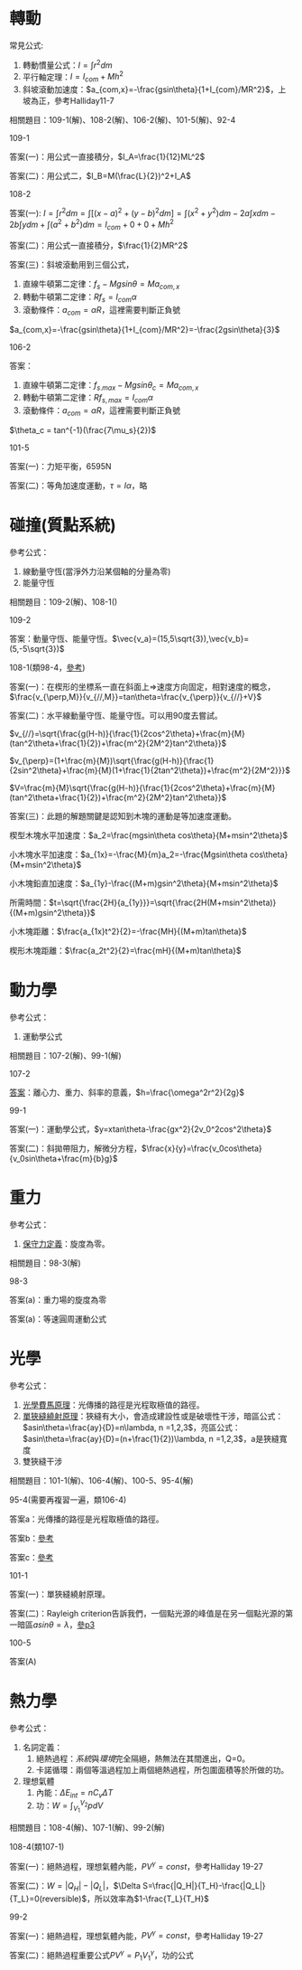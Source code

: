 # 轉動

常見公式: 
1. 轉動慣量公式：$I=\int r^2dm$
1. 平行軸定理：$I = I_{com} +Mh^2$
1. 斜坡滾動加速度：$a_{com,x}=-\frac{gsin\theta}{1+I_{com}/MR^2}$，上坡為正，參考Halliday11-7

相關題目：109-1(解)、108-2(解)、106-2(解)、101-5(解)、92-4

109-1

答案(一)：用公式一直接積分，$I_A=\frac{1}{12}ML^2$

答案(二)：用公式二，$I_B=M(\frac{L}{2})^2+I_A$

108-2

答案(一): $I = \int r^2dm=\int [(x-a)^2+(y-b)^2dm]=\int (x^2+y^2)dm-2a\int xdm-2b\int ydm+\int (a^2+b^2)dm = I_{com}+0+0+Mh^2$

答案(二)：用公式一直接積分，$\frac{1}{2}MR^2$

答案(三)：斜坡滾動用到三個公式，
1. 直線牛頓第二定律：$f_s-Mgsin\theta=Ma_{com,x}$
1. 轉動牛頓第二定律：$Rf_s=I_{com}\alpha$
1. 滾動條件：$a_{com}=\alpha R$，這裡需要判斷正負號

$a_{com,x}=-\frac{gsin\theta}{1+I_{com}/MR^2}=-\frac{2gsin\theta}{3}$

106-2 

答案：
1. 直線牛頓第二定律：$f_{s.max}-Mgsin\theta_c=Ma_{com,x}$
1. 轉動牛頓第二定律：$Rf_{s,max}=I_{com}\alpha$
1. 滾動條件：$a_{com}=\alpha R$，這裡需要判斷正負號

$\theta_c = tan^{-1}(\frac{7\mu_s}{2})$

101-5

答案(一)：力矩平衡，6595N

答案(二)：等角加速度運動，$\tau=I\alpha$，略


# 碰撞(質點系統)

參考公式：
1. 線動量守恆(當淨外力沿某個軸的分量為零)
1. 能量守恆

相關題目：109-2(解)、108-1()

109-2

答案：動量守恆、能量守恆。$\vec{v_a}=(15,5\sqrt{3}),\vec{v_b}=(5,-5\sqrt{3})$

108-1(類98-4，[參考](https://www.ps-taiwan.org/Bimonth/images/uploafiles/files/%E7%89%A9%E7%90%86%E9%9B%99%E6%9C%88%E5%88%8A34-6_482-520.pdf))

答案(一)：在楔形的坐標系一直在斜面上$\Rightarrow$速度方向固定，相對速度的概念，$\frac{v_{\perp,M}}{v_{//,M}}=tan\theta=\frac{v_{\perp}}{v_{//}+V}$

答案(二)：水平線動量守恆、能量守恆。可以用90度去嘗試。

$v_{//}=\sqrt{\frac{g(H-h)}{\frac{1}{2cos^2\theta}+\frac{m}{M}(tan^2\theta+\frac{1}{2})+\frac{m^2}{2M^2}tan^2\theta}}$

$v_{\perp}=(1+\frac{m}{M})\sqrt{\frac{g(H-h)}{\frac{1}{2sin^2\theta}+\frac{m}{M}(1+\frac{1}{2tan^2\theta})+\frac{m^2}{2M^2}}}$

$V=\frac{m}{M}\sqrt{\frac{g(H-h)}{\frac{1}{2cos^2\theta}+\frac{m}{M}(tan^2\theta+\frac{1}{2})+\frac{m^2}{2M^2}tan^2\theta}}$

答案(三)：此題的解題關鍵是認知到木塊的運動是等加速度運動。

楔型木塊水平加速度：$a_2=\frac{mgsin\theta cos\theta}{M+msin^2\theta}$

小木塊水平加速度：$a_{1x}=-\frac{M}{m}a_2=-\frac{Mgsin\theta cos\theta}{M+msin^2\theta}$

小木塊鉛直加速度：$a_{1y}-\frac{(M+m)gsin^2\theta}{M+msin^2\theta}$

所需時間：$t=\sqrt{\frac{2H}{a_{1y}}}=\sqrt{\frac{2H(M+msin^2\theta)}{(M+m)gsin^2\theta}}$

小木塊距離：$\frac{a_{1x}t^2}{2}=-\frac{MH}{(M+m)tan\theta}$

楔形木塊距離：$\frac{a_2t^2}{2}=\frac{mH}{(M+m)tan\theta}$


# 動力學

參考公式：
1. 運動學公式

相關題目：107-2(解)、99-1(解)

107-2

[答案](https://physics.stackexchange.com/questions/293106/shape-of-water-in-rotating-bucket)：離心力、重力、斜率的意義，$h=\frac{\omega^2r^2}{2g}$

99-1  

答案(一)：運動學公式，$y=xtan\theta-\frac{gx^2}{2v_0^2cos^2\theta}$

答案(二)：斜拋帶阻力，解微分方程，$\frac{x}{y}=\frac{v_0cos\theta}{v_0sin\theta+\frac{m}{b}g}$

# 重力
參考公式：
1. [保守力定義](https://zh.wikipedia.org/wiki/%E4%BF%9D%E5%AE%88%E5%8A%9B)：旋度為零。

相關題目：98-3(解)

98-3

答案(a)：重力場的旋度為零

答案(a)：等速圓周運動公式

# 光學
參考公式：
1. [光學費馬原理](https://zh.wikipedia.org/wiki/%E8%B2%BB%E9%A6%AC%E5%8E%9F%E7%90%86)：光傳播的路徑是光程取極值的路徑。
1. [單狹縫繞射原理](http://ezphysics.nchu.edu.tw/Student/docs/Diffraction.pdf)：狹縫有大小，會造成建設性或是破壞性干涉，暗區公式：$asin\theta=\frac{ay}{D}=n\lambda, n =1,2,3$，亮區公式：$asin\theta=\frac{ay}{D}=(n+\frac{1}{2})\lambda, n =1,2,3$，a是狹縫寬度
1. 雙狹縫干涉

相關題目：101-1(解)、106-4(解)、100-5、95-4(解)

95-4(需要再複習一遍，類106-4)

答案a：光傳播的路徑是光程取極值的路徑。

答案b：[參考](https://zh.wikipedia.org/wiki/%E8%B2%BB%E9%A6%AC%E5%8E%9F%E7%90%86)

答案c：[參考](https://zh.wikipedia.org/wiki/%E8%B2%BB%E9%A6%AC%E5%8E%9F%E7%90%86)

101-1

答案(一)：單狹縫繞射原理。

答案(二)：Rayleigh criterion告訴我們，一個點光源的峰值是在另一個點光源的第一暗區$asin\theta=\lambda$，[參p3](https://courses.physics.ucsd.edu/2009/Spring/physics2c/documents/6.2Singleslitdiffraction.pdf)

100-5

答案(A)

# 熱力學

參考公式：
1. 名詞定義：
    1. 絕熱過程：*系統*與*環境*完全隔絕，熱無法在其間進出，Q=0。
    1. 卡諾循環：兩個等溫過程加上兩個絕熱過程，所包圍面積等於所做的功。
1. 理想氣體
    1. 內能：$\Delta E_{int}=nC_v\Delta T$
    1. 功：$W=\int_{V_1}^{V_2} pdV$

相關題目：108-4(解)、107-1(解)、99-2(解)

108-4(類107-1)

答案(一)：絕熱過程，理想氣體內能，$PV^{\gamma}=const$，參考Halliday 19-27

答案(二)：$W=|Q_H|-|Q_L|$，$\Delta S=\frac{|Q_H|}{T_H}-\frac{|Q_L|}{T_L}=0(reversible)$，所以效率為$1-\frac{T_L}{T_H}$

99-2

答案(一)：絕熱過程，理想氣體內能，$PV^{\gamma}=const$，參考Halliday 19-27

答案(二)：絕熱過程重要公式$PV^{\gamma}=P_1V_1^{\gamma}$，功的公式
